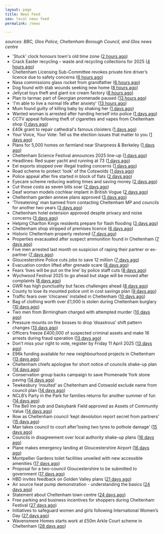 ```yaml
---
layout: page
title: News Feed
seo: local news feed
permalink: /news

---
```


_sources: BBC, Glos Police, Cheltenham Borough Council, and Glos news centre_

<!-- news_marker starts -->
- 'Stuck' clock honours town's old time zone ([2 hours ago](https://www.bbc.com/news/articles/cvgqljz57l0o))
- Crack Easter recycling – waste and recycling collections for 2025 ([4 hours ago](https://www.cheltenham.gov.uk/news/article/3002/crack_easter_recycling_%E2%80%93_waste_and_recycling_collections_for_2025))
- Cheltenham Licensing Sub-Committee revokes private hire driver’s licence due to safety concerns ([6 hours ago](https://www.cheltenham.gov.uk/news/article/3001/cheltenham_licensing_sub-committee_revokes_private_hire_drivers_licence_due_to_safety_concerns))
- Nasa commissions glass rocket from grandfather ([6 hours ago](https://www.bbc.com/news/articles/cly5v53e144o))
- Dog found with stab wounds seeking new home ([8 hours ago](https://www.bbc.com/news/articles/c1drp3g362zo))
- Jellycat toys theft and giant ice cream factory ([8 hours ago](https://www.bbc.com/news/articles/cwy6g3dzn5no))
- Plan to tarmac part of Georgian promenade paused ([13 hours ago](https://www.bbc.com/news/articles/czx4gp8455ro))
- 'I'm able to live a normal life after anxiety' ([13 hours ago](https://www.bbc.com/news/articles/cq8yjng9vkeo))
- Mum found guilty of killing baby by shaking her ([1 days ago](https://www.bbc.com/news/articles/c5ypx3g2p29o))
- Wanted woman is arrested after handing herself into police ([1 days ago](https://gloucesternewscentre.co.uk/wanted-woman-is-arrested-after-handing-herself-into-police/))
- CCTV appeal following theft of cigarettes and vapes from Cheltenham shop ([1 days ago](https://gloucesternewscentre.co.uk/cctv-appeal-following-theft-of-cigarettes-and-vapes-from-cheltenham-shop/))
- £40k grant to repair cathedral's famous cloisters ([1 days ago](https://www.bbc.com/news/articles/c0kx461kezeo))
- Your Voice, Your Vote: Tell us the election issues that matter to you ([1 days ago](https://www.bbc.com/news/articles/cz440j1x4xno))
- Plans for 5,000 homes on farmland near Sharpness & Berkeley ([1 days ago](https://www.bbc.co.uk/sounds/play/p0l1v3k3))
- Cheltenham Science Festival announces 2025 line-up ([1 days ago](https://www.bbc.com/news/articles/clyq20y0lm1o))
- Headlines: Red super yacht and running at 73 ([1 days ago](https://www.bbc.com/news/articles/ckg5lv8pk0ro))
- Eel exports stopped over illegal trading concerns ([1 days ago](https://www.bbc.com/news/articles/cvg7wl7jywzo))
- Road scheme to protect 'look' of the Cotswolds ([1 days ago](https://www.bbc.com/news/articles/ckg1nmkdp8lo))
- Police appeal after fire started in block of flats ([2 days ago](https://www.bbc.com/news/articles/cdde4qnddqvo))
- Eyecare scheme reducing waiting times and saving money ([2 days ago](https://www.bbc.com/news/articles/c75dn5p29q5o))
- Cut those costs as seven bills soar ([2 days ago](https://www.bbc.co.uk/sounds/play/p0l1mstk))
- Deaf woman models cochlear implant in British Vogue ([2 days ago](https://www.bbc.com/news/articles/c3e4ydx8vvjo))
- Cheltenham garden annexe plans approved ([3 days ago](https://gloucesternewscentre.co.uk/cheltenham-garden-annexe-plans-approved/))
- ‘Threatening’ man banned from contacting Cheltenham MP and councils for another two years ([3 days ago](https://gloucesternewscentre.co.uk/threatening-man-banned-from-contacting-cheltenham-mp-and-councils-for-another-two-years/))
- Cheltenham hotel extension approved despite privacy and noise concerns ([3 days ago](https://gloucesternewscentre.co.uk/cheltenham-hotel-extension-approved-despite-privacy-and-noise-concerns/))
- Helping Charlton Kings residents prepare for flash flooding ([3 days ago](https://www.cheltenham.gov.uk/news/article/3000/helping_charlton_kings_residents_prepare_for_flash_flooding))
- Cheltenham shop stripped of premises licence ([6 days ago](https://gloucesternewscentre.co.uk/cheltenham-shop-stripped-of-premises-licence/))
- Historic Cheltenham property restored ([7 days ago](https://gloucesternewscentre.co.uk/historic-cheltenham-property-restored/))
- Properties evacauated after suspect ammunition found in Cheltenham ([7 days ago](https://gloucesternewscentre.co.uk/propeties-evacauated-after-suspect-ammuintion-found-in-cheltenham/))
- Five men arrested last month on suspicion of raping their partner or ex-partner ([7 days ago](https://gloucesternewscentre.co.uk/five-men-arrested-last-month-on-suspicion-of-raping-their-partner-or-ex-partner/))
- Gloucestershire Police cuts jobs to save 12 million ([7 days ago](https://www.bbc.co.uk/sounds/play/p0l0mzhx))
- Evacuation cordon lifted after grenade scare ([8 days ago](https://gloucesternewscentre.co.uk/evacuation-cordon-lifted-after-grenade-scare/))
- Fears ‘lives will be put on the line’ by police staff cuts ([8 days ago](https://gloucesternewscentre.co.uk/fears-lives-will-be-put-on-the-line-by-police-staff-cuts/))
- Wychwood Festival 2025 to go ahead but stage will be moved after complaints ([8 days ago](https://gloucesternewscentre.co.uk/wychwood-festival-2025-to-go-ahead-but-stage-will-be-moved-after-complaints/))
- GWR has high punctuality but faces challenges ahead ([8 days ago](https://www.bbc.co.uk/sounds/play/p0l0f06h))
- County to lose its mounted police unit in cost savings plan ([9 days ago](https://gloucesternewscentre.co.uk/county-to-lose-its-mounted-police-unit-in-cost-savings-plan/))
- Traffic fears over ‘chicanes’ installed in Cheltenham ([10 days ago](https://gloucesternewscentre.co.uk/traffic-fears-over-chicanes-installed-in-cheltenham/))
- Bag of clothing worth over £1,000 is stolen during Cheltenham burglary ([10 days ago](https://gloucesternewscentre.co.uk/bag-of-clothing-worth-over-1000-is-stolen-during-cheltenham-burglary/))
- Two men from Birmingham charged with attempted murder ([10 days ago](https://gloucesternewscentre.co.uk/two-men-from-birmingham-charged-with-attempted-murder/))
- Pressure mounts on fire bosses to drop ‘disastrous’ shift pattern changes ([13 days ago](https://gloucesternewscentre.co.uk/pressure-mounts-on-fire-bosses-to-drop-disastrous-shift-pattern-changes/))
- Officers freeze £400,000 of suspected criminal assets and make 16 arrests during fraud operation ([13 days ago](https://gloucesternewscentre.co.uk/officers-freeze-400000-of-suspected-criminal-assets-and-make-16-arrests-during-fraud-operation/))
- Don’t miss your right to vote, register by Friday 11 April 2025 ([13 days ago](https://www.cheltenham.gov.uk/news/article/2999/dont_miss_your_right_to_vote_register_by_friday_11_april_2025))
- £96k funding available for new neighbourhood projects in Cheltenham ([13 days ago](https://www.cheltenham.gov.uk/news/article/2998/96k_funding_available_for_new_neighbourhood_projects_in_cheltenham))
- Cheltenham chiefs apologise for short notice of councils shake-up plan ([14 days ago](https://gloucesternewscentre.co.uk/cheltenham-chiefs-apologise-for-short-notice-of-councils-shake-up-plan/))
- Conservation group backs campaign to save Promenade York stone paving ([14 days ago](https://gloucesternewscentre.co.uk/conservation-group-backs-campaign-to-save-promenade-york-stone-paving/))
- Tewkesbury ‘insulted’ as Cheltenham and Cotswold exclude name from council plan ([14 days ago](https://gloucesternewscentre.co.uk/tewkesbury-insulted-as-cheltenham-and-cotswold-exclude-name-from-council-plan/))
- NCLB’s Party in the Park for families returns for another summer of fun ([14 days ago](https://www.cheltenham.gov.uk/news/article/2997/nclbs_party_in_the_park_for_families_returns_for_another_summer_of_fun))
- The Bell Inn pub and Daisybank Field approved as Assets of Community Value ([14 days ago](https://www.cheltenham.gov.uk/news/article/2996/the_bell_inn_pub_and_daisybank_field_approved_as_assets_of_community_value))
- Row as Cheltenham council ‘kept devolution report secret from partners’ ([15 days ago](https://gloucesternewscentre.co.uk/row-as-cheltenham-council-kept-devolution-report-secret-from-partners/))
- Man takes council to court after’losing two tyres to pothole damage’ ([15 days ago](https://gloucesternewscentre.co.uk/man-takes-council-to-court-afterlosing-two-tyres-to-pothole-damage/))
- Councils in disagreement over local authority shake-up plans ([16 days ago](https://gloucesternewscentre.co.uk/councils-in-disagreement-over-local-authority-shake-up-plans/))
- Plane makes emergency landing at Gloucestershire Airport ([16 days ago](https://gloucesternewscentre.co.uk/plane-makes-emergency-landing-at-gloucestershire-airport/))
- Montpellier Gardens toilet facilities unveiled with new accessible amenities ([17 days ago](https://www.cheltenham.gov.uk/news/article/2995/montpellier_gardens_toilet_facilities_unveiled_with_new_accessible_amenities))
- Proposal for a two-council Gloucestershire to be submitted to government ([17 days ago](https://www.cheltenham.gov.uk/news/article/2994/proposal_for_a_two-council_gloucestershire_to_be_submitted_to_government))
- HBD invites feedback on Golden Valley plans ([21 days ago](https://www.cheltenham.gov.uk/news/article/2993/hbd_invites_feedback_on_golden_valley_plans))
- Air source heat pump demonstration - understanding the basics ([24 days ago](https://www.cheltenham.gov.uk/news/article/2992/air_source_heat_pump_demonstration_-_understanding_the_basics))
- Statement about Cheltenham town centre ([24 days ago](https://www.cheltenham.gov.uk/news/article/2991/statement_about_cheltenham_town_centre))
- Free parking and business incentives for shoppers during Cheltenham Festival ([27 days ago](https://www.cheltenham.gov.uk/news/article/2990/free_parking_and_business_incentives_for_shoppers_during_cheltenham_festival))
- Initiatives to safeguard women and girls following International Women’s Day ([27 days ago](https://www.cheltenham.gov.uk/news/article/2989/initiatives_to_safeguard_women_and_girls_following_international_womens_day))
- Wavensmere Homes starts work at £50m Arkle Court scheme in Cheltenham ([28 days ago](https://www.cheltenham.gov.uk/news/article/2988/wavensmere_homes_starts_work_at_50m_arkle_court_scheme_in_cheltenham))

<!-- news_marker ends -->
